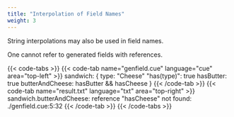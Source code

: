 ```yaml
---
title: "Interpolation of Field Names"
weight: 3
---
```


String interpolations may also be used in field names.

One cannot refer to generated fields with references.

{{< code-tabs >}}
{{< code-tab name="genfield.cue" language="cue"  area="top-left" >}}
sandwich: {
	type:            "Cheese"
	"has\(type)":    true
	hasButter:       true
	butterAndCheese: hasButter && hasCheese
}
{{< /code-tab >}}
{{< code-tab name="result.txt" language="txt"  area="top-right" >}}
sandwich.butterAndCheese: reference "hasCheese" not found:
    ./genfield.cue:5:32
{{< /code-tab >}}
{{< /code-tabs >}}
